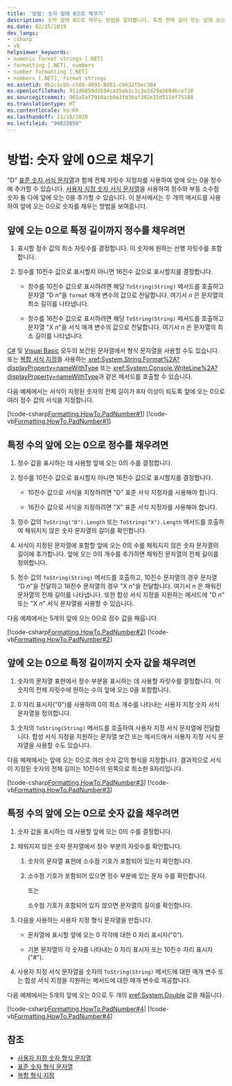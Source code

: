 ```yaml
---
title: '방법: 숫자 앞에 0으로 채우기'
description: 숫자 앞에 0으로 채우는 방법을 알아봅니다. 특정 전체 길이 또는 앞에 오는 0의 특정 수가 될 때까지 정수나 숫자 값 앞에 0을 추가합니다.
ms.date: 02/25/2019
dev_langs:
- csharp
- vb
helpviewer_keywords:
- numeric format strings [.NET]
- formatting [.NET], numbers
- number formatting [.NET]
- numbers [.NET], format strings
ms.assetid: 0b2c2cb5-c580-4891-8d81-cb632f5ec384
ms.openlocfilehash: 911d6059d3594ca35eb1c1c3e2d29a5684bce738
ms.sourcegitcommit: 965a5af7918acb0a3fd3baf342e15d511ef75188
ms.translationtype: HT
ms.contentlocale: ko-KR
ms.lasthandoff: 11/18/2020
ms.locfileid: "94822050"
---
```

# <a name="how-to-pad-a-number-with-leading-zeros"></a>방법: 숫자 앞에 0으로 채우기

"D" [표준 숫자 서식 문자열](standard-numeric-format-strings.md)과 함께 전체 자릿수 지정자를 사용하여 앞에 오는 0을 정수에 추가할 수 있습니다. [사용자 지정 숫자 서식 문자열](custom-numeric-format-strings.md)을 사용하여 정수와 부동 소수점 숫자 둘 다에 앞에 오는 0을 추가할 수 있습니다. 이 문서에서는 두 개의 메서드를 사용하여 앞에 오는 0으로 숫자를 채우는 방법을 보여줍니다.

## <a name="to-pad-an-integer-with-leading-zeros-to-a-specific-length"></a>앞에 오는 0으로 특정 길이까지 정수를 채우려면

1. 표시할 정수 값의 최소 자릿수를 결정합니다. 이 숫자에 원하는 선행 자릿수를 포함합니다.

1. 정수를 10진수 값으로 표시할지 아니면 16진수 값으로 표시할지를 결정합니다.

    - 정수를 10진수 값으로 표시하려면 해당 `ToString(String)` 메서드를 호출하고 문자열 "D *n*"을 `format` 매개 변수의 값으로 전달합니다. 여기서 *n* 은 문자열의 최소 길이를 나타냅니다.

    - 정수를 16진수 값으로 표시하려면 해당 `ToString(String)` 메서드를 호출하고 문자열 "X *n*"을 서식 매개 변수의 값으로 전달합니다. 여기서 *n* 은 문자열의 최소 길이를 나타냅니다.

[C#](../../csharp/language-reference/tokens/interpolated.md) 및 [Visual Basic](../../visual-basic/programming-guide/language-features/strings/interpolated-strings.md) 모두의 보간된 문자열에서 형식 문자열을 사용할 수도 있습니다. 또는 [복합 서식 지정](composite-formatting.md)을 사용하는 <xref:System.String.Format%2A?displayProperty=nameWithType> 또는 <xref:System.Console.WriteLine%2A?displayProperty=nameWithType>과 같은 메서드를 호출할 수 있습니다.

다음 예제에서는 서식이 지정된 숫자의 전체 길이가 8자 이상이 되도록 앞에 오는 0으로 여러 정수 값의 서식을 지정합니다.

[!code-csharp[Formatting.HowTo.PadNumber#1](../../../samples/snippets/csharp/VS_Snippets_CLR/Formatting.HowTo.PadNumber/cs/Pad1.cs#1)]
[!code-vb[Formatting.HowTo.PadNumber#1](../../../samples/snippets/visualbasic/VS_Snippets_CLR/Formatting.HowTo.PadNumber/vb/Pad1.vb#1)]

## <a name="to-pad-an-integer-with-a-specific-number-of-leading-zeros"></a>특정 수의 앞에 오는 0으로 정수를 채우려면

1. 정수 값을 표시하는 데 사용할 앞에 오는 0의 수를 결정합니다.

1. 정수를 10진수 값으로 표시할지 아니면 16진수 값으로 표시할지를 결정합니다.

    - 10진수 값으로 서식을 지정하려면 "D" 표준 서식 지정자를 사용해야 합니다.

    - 16진수 값으로 서식을 지정하려면 "X" 표준 서식 지정자를 사용해야 합니다.

1. 정수 값의 `ToString("D").Length` 또는 `ToString("X").Length` 메서드를 호출하여 채워지지 않은 숫자 문자열의 길이를 확인합니다.

1. 서식이 지정된 문자열에 포함할 앞에 오는 0의 수를 채워지지 않은 숫자 문자열의 길이에 추가합니다. 앞에 오는 0의 개수를 추가하면 채워진 문자열의 전체 길이를 정의합니다.

1. 정수 값의 `ToString(String)` 메서드를 호출하고, 10진수 문자열의 경우 문자열 "D *n*"을 전달하고 16진수 문자열의 경우 "X *n*"을 전달합니다. 여기서 *n* 은 채워진 문자열의 전체 길이를 나타냅니다. 또한 합성 서식 지정을 지원하는 메서드에 "D *n*" 또는 "X *n*" 서식 문자열을 사용할 수 있습니다.

다음 예제에서는 5개의 앞에 오는 0으로 정수 값을 채웁니다.

[!code-csharp[Formatting.HowTo.PadNumber#2](../../../samples/snippets/csharp/VS_Snippets_CLR/Formatting.HowTo.PadNumber/cs/Pad1.cs#2)]
[!code-vb[Formatting.HowTo.PadNumber#2](../../../samples/snippets/visualbasic/VS_Snippets_CLR/Formatting.HowTo.PadNumber/vb/Pad1.vb#2)]

## <a name="to-pad-a-numeric-value-with-leading-zeros-to-a-specific-length"></a>앞에 오는 0으로 특정 길이까지 숫자 값을 채우려면

1. 숫자의 문자열 표현에서 정수 부분을 표시하는 데 사용할 자릿수를 결정합니다. 이 숫자의 전체 자릿수에 원하는 수의 앞에 오는 0을 포함합니다.

1. 0 자리 표시자("0")를 사용하여 0의 최소 개수를 나타내는 사용자 지정 숫자 서식 문자열을 정의합니다.

1. 숫자의 `ToString(String)` 메서드를 호출하여 사용자 지정 서식 문자열에 전달합니다. 합성 서식 지정을 지원하는 문자열 보간 또는 메서드에서 사용자 지정 서식 문자열을 사용할 수도 있습니다.

다음 예제에서는 앞에 오는 0으로 여러 숫자 값의 형식을 지정합니다. 결과적으로 서식이 지정된 숫자의 전체 길이는 10진수의 왼쪽으로 최소한 8자리입니다.

[!code-csharp[Formatting.HowTo.PadNumber#3](../../../samples/snippets/csharp/VS_Snippets_CLR/Formatting.HowTo.PadNumber/cs/Pad1.cs#3)]
[!code-vb[Formatting.HowTo.PadNumber#3](../../../samples/snippets/visualbasic/VS_Snippets_CLR/Formatting.HowTo.PadNumber/vb/Pad1.vb#3)]

## <a name="to-pad-a-numeric-value-with-a-specific-number-of-leading-zeros"></a>특정 수의 앞에 오는 0으로 숫자 값을 채우려면

1. 숫자 값을 표시하는 데 사용할 앞에 오는 0의 수를 결정합니다.

1. 채워지지 않은 숫자 문자열에서 정수 부분의 자릿수를 확인합니다.

    1. 숫자의 문자열 표현에 소수점 기호가 포함되어 있는지 확인합니다.

    1. 소수점 기호가 포함되어 있으면 정수 부분에 있는 문자 수를 확인합니다.

         또는

         소수점 기호가 포함되어 있지 않으면 문자열의 길이를 확인합니다.

1. 다음을 사용하는 사용자 지정 형식 문자열을 만듭니다.

    - 문자열에 표시할 앞에 오는 0 각각에 대한 0 자리 표시자("0").

    - 기본 문자열의 각 숫자를 나타내는 0 자리 표시자 또는 10진수 자리 표시자("#").

1. 사용자 지정 서식 문자열을 숫자의 `ToString(String)` 메서드에 대한 매개 변수 또는 합성 서식 지정을 지원하는 메서드에 대한 매개 변수로 제공합니다.

다음 예제에서는 5개의 앞에 오는 0으로 두 개의 <xref:System.Double> 값을 채웁니다.

[!code-csharp[Formatting.HowTo.PadNumber#4](../../../samples/snippets/csharp/VS_Snippets_CLR/Formatting.HowTo.PadNumber/cs/Pad1.cs#4)]
[!code-vb[Formatting.HowTo.PadNumber#4](../../../samples/snippets/visualbasic/VS_Snippets_CLR/Formatting.HowTo.PadNumber/vb/Pad1.vb#4)]

## <a name="see-also"></a>참조

- [사용자 지정 숫자 형식 문자열](custom-numeric-format-strings.md)
- [표준 숫자 형식 문자열](standard-numeric-format-strings.md)
- [복합 형식 지정](composite-formatting.md)
